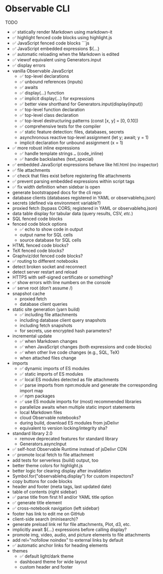 # Observable CLI

TODO

- ✅ statically render Markdown using markdown-it
- ✅ highlight fenced code blocks using highlight.js
- ✅ JavaScript fenced code blocks ```js
- ✅ JavaScript embedded expressions ${…}
- ✅ automatic reloading when the Markdown is edited
- ✅ viewof equivalent using Generators.input
- ✅ display errors
- vanilla Observable JavaScript
  - ✅ top-level declarations
  - ✅ unbound references (inputs)
  - ✅ awaits
  - ✅ display(…) function
  - ✅ implicit display(…) for expressions
  - ✅ better view shorthand for Generators.input(display(input))
  - ✅ top-level function declaration
  - ✅ top-level class declaration
  - ✅ top-level destructuring patterns (const [x, y] = [0, 0.10])
  - ✅ comprehensive tests for the compiler
  - ✅ static feature detection: files, databases, secrets
  - asynchronous reactive top-level assignment (let y; await; y = 1)
  - implicit declaration for unbound assignment (x = 1)
- ✅ more robust inline expressions
  - ✅ handle template strings `…` (code_inline)
  - ✅ handle backslashes (text_special)
- ✅ embedded JavaScript expressions behave like htl.html (no inspector)
- ✅ file attachments
- ✅ check that files exist before registering file attachments
- ✅ prevent parsing embedded expressions within script tags
- ✅ fix width definition when sidebar is open
- generate bootstrapped docs for the cli repo
- database clients (databases registered in YAML or observablehq.json)
- secrets (defined via environment variable?)
- proxied fetch (bypass CORS; registered in YAML or observablehq.json)
- data table display for tabular data (query results, CSV, _etc._)
- SQL fenced code blocks
- fenced code block options
  - ✅ echo to show code in output
  - output name for SQL cells
  - source database for SQL cells
- HTML fenced code blocks?
- TeX fenced code blocks?
- Graphviz/dot fenced code blocks?
- ✅ routing to different notebooks
- detect broken socket and reconnect
- detect server restart and reload
- HTTPS with self-signed certificate or something?
- ✅ show errors with line numbers on the console
- ✅ serve root (don’t assume /)
- snapshot cache
  - proxied fetch
  - database client queries
- static site generation (yarn build)
  - ✅ including file attachments
  - including database client query snapshots
  - including fetch snapshots
  - for secrets, use encrypted hash parameters?
- incremental update
  - ✅ when Markdown changes
  - ✅ when JavaScript changes (both expressions and code blocks)
  - ✅ when other live code changes (e.g., SQL, TeX)
  - when attached files change
- imports
  - ✅ dynamic imports of ES modules
  - ✅ static imports of ES modules
  - ✅ local ES modules detected as file attachments
  - ✅ parse imports from npm:module and generate the corresponding import map
  - ✅ npm packages
  - ✅ use ES module imports for (most) recommended libraries
  - parallelize awaits when multiple static import statements
  - local Markdown files
  - cloud Observable notebooks?
  - during build, download ES modules from jsDelivr
  - equivalent to version locking/integrity sha?
- standard library 2.0
  - remove deprecated features for standard library
  - Generators.asyncInput
- ✅ self-host Observable Runtime instead of jsDelivr CDN
- ✅ promote local fetch to file attachment
- add tests for serverless (build) output, too
- better theme colors for highlight.js
- better logic for clearing display after invalidation
- Symbol.for("observablehq.display") for custom inspectors?
- copy buttons for code blocks
- header and footer (meta tags, last updated date)
- table of contents (right sidebar)
- ✅ parse title from first h1 and/or YAML title option
- ✅ generate title element
- ✅ cross-notebook navigation (left sidebar)
- footer has link to edit me on GitHub
- client-side search (minisearch)?
- generate preload link rel for file attachments, Plot, d3, etc.
- implicitly await ${…} expressions before calling display?
- promote img, video, audio, and picture elements to file attachments
- add rel="nofollow noindex" to external links by default
- ✅ automatic anchor links for heading elements
- themes
  - ✅ default light/dark theme
  - dashboard theme for wide layout
  - custom header and footer
